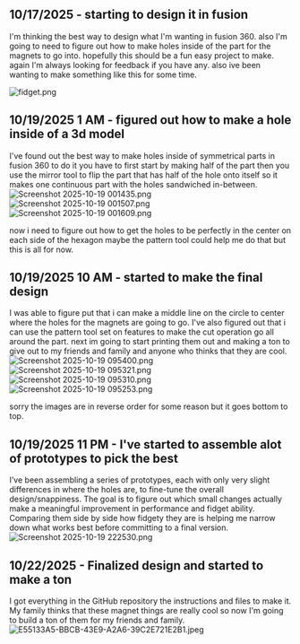 <!--
  ===================    !!READ THIS NOTICE!!   ====================
  DO NOT edit this file manually. Your changes WILL BE OVERWRITTEN!
  This journal is auto generated and updated by Hack Club Blueprint.
  To edit this file, please edit your journal entries on Blueprint.
  ==================================================================
-->

## 10/17/2025 - starting to design it in fusion  

I'm thinking the best way to design what I'm wanting in fusion 360. also I'm going to need to figure out how to make holes inside of the part for the magnets to go into. hopefully this should be a fun easy project to make. again I'm
 always looking for feedback if you have any. also ive been wanting to make something like this for some time.


![fidget.png](https://blueprint.hackclub.com/user-attachments/blobs/proxy/eyJfcmFpbHMiOnsiZGF0YSI6Mjg5NiwicHVyIjoiYmxvYl9pZCJ9fQ==--8f4dd85f5df954d1b6ee77b67af1f9f301661aac/fidget.png)  

## 10/19/2025 1 AM - figured out how to make a hole inside of a 3d model  

I've found out the best way to make holes inside of symmetrical parts in fusion 360 to do it you have to first start by making half of the part then you use the mirror tool to flip the part that has half of the hole onto itself so it makes one continuous part with the holes sandwiched in-between.
![Screenshot 2025-10-19 001435.png](https://blueprint.hackclub.com/user-attachments/blobs/proxy/eyJfcmFpbHMiOnsiZGF0YSI6MzI0MCwicHVyIjoiYmxvYl9pZCJ9fQ==--6c154ccab737a9507ccabee51861dfacbef79e87/Screenshot%202025-10-19%20001435.png)
![Screenshot 2025-10-19 001507.png](https://blueprint.hackclub.com/user-attachments/blobs/proxy/eyJfcmFpbHMiOnsiZGF0YSI6MzI0MSwicHVyIjoiYmxvYl9pZCJ9fQ==--5e7f4e99ad12f5e5de5dbf6bc7ed9154198ceac2/Screenshot%202025-10-19%20001507.png)
![Screenshot 2025-10-19 001609.png](https://blueprint.hackclub.com/user-attachments/blobs/proxy/eyJfcmFpbHMiOnsiZGF0YSI6MzI0MiwicHVyIjoiYmxvYl9pZCJ9fQ==--075a4090a86de1f2abf65189b66c4ef2d693071f/Screenshot%202025-10-19%20001609.png)

now i need to figure out how to get the holes to be perfectly in the center on each side of the hexagon maybe the pattern tool could help me do that but this is all for now. 



  

## 10/19/2025 10 AM - started to make the final design  

I was able to figure put that i can make a middle line on the circle to center where the holes for the magnets are going to go. I've also figured out that i can use the pattern tool set on features to make the cut operation go all around the part. next im going to start printing them out and making a ton to give out to my friends and family and anyone who thinks that they are cool.
![Screenshot 2025-10-19 095400.png](https://blueprint.hackclub.com/user-attachments/blobs/proxy/eyJfcmFpbHMiOnsiZGF0YSI6MzQyMCwicHVyIjoiYmxvYl9pZCJ9fQ==--8b99d8248a6b9f4d20940ad71f13f71322232a21/Screenshot%202025-10-19%20095400.png)
![Screenshot 2025-10-19 095321.png](https://blueprint.hackclub.com/user-attachments/blobs/proxy/eyJfcmFpbHMiOnsiZGF0YSI6MzQxOSwicHVyIjoiYmxvYl9pZCJ9fQ==--7cdbc4ae38f95025404c09939f42c303bb112934/Screenshot%202025-10-19%20095321.png)
![Screenshot 2025-10-19 095310.png](https://blueprint.hackclub.com/user-attachments/blobs/proxy/eyJfcmFpbHMiOnsiZGF0YSI6MzQxOCwicHVyIjoiYmxvYl9pZCJ9fQ==--6cfde5c75566f48855fc6c93eb0b982abc357429/Screenshot%202025-10-19%20095310.png)
![Screenshot 2025-10-19 095253.png](https://blueprint.hackclub.com/user-attachments/blobs/proxy/eyJfcmFpbHMiOnsiZGF0YSI6MzQxNywicHVyIjoiYmxvYl9pZCJ9fQ==--8741ff6dabf6569b5c5d0f6a2d526f7469021d5f/Screenshot%202025-10-19%20095253.png)

sorry the images are in reverse order for some reason but it goes bottom to top.

  

## 10/19/2025 11 PM - I've started to assemble alot of prototypes to pick the best  

I’ve been assembling a series of prototypes, each with only very slight differences in where the holes are, to fine-tune the overall design/snappiness. The goal is to figure out which small changes actually make a meaningful improvement in performance and fidget ability. Comparing them side by side how fidgety they are is helping me narrow down what works best before committing to a final version.![Screenshot 2025-10-19 222530.png](https://blueprint.hackclub.com/user-attachments/blobs/proxy/eyJfcmFpbHMiOnsiZGF0YSI6MzY4MCwicHVyIjoiYmxvYl9pZCJ9fQ==--32c288c67c6ed64692a96db19987fbdf735bf74a/Screenshot%202025-10-19%20222530.png)
  

## 10/22/2025 - Finalized design and started to make a ton  

I got everything in the GitHub repository the instructions and files to make it. My family thinks that these magnet things are really cool so now I'm going to build a ton of them for my friends and family. ![E55133A5-BBCB-43E9-A2A6-39C2E721E2B1.jpeg](https://blueprint.hackclub.com/user-attachments/blobs/proxy/eyJfcmFpbHMiOnsiZGF0YSI6NDU4MCwicHVyIjoiYmxvYl9pZCJ9fQ==--701a8bb2c2a52dafdb88fcfbbb654ce7367183c2/E55133A5-BBCB-43E9-A2A6-39C2E721E2B1.jpeg)
  


